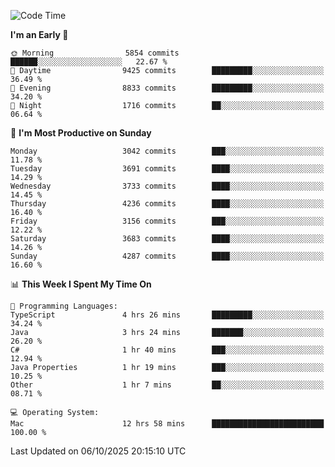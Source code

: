 <!--START_SECTION:waka-->
![Code Time](http://img.shields.io/badge/Code%20Time-5%2C420%20hrs%2050%20mins-blue)

**I'm an Early 🐤** 

```text
🌞 Morning                5854 commits        ██████░░░░░░░░░░░░░░░░░░░   22.67 % 
🌆 Daytime                9425 commits        █████████░░░░░░░░░░░░░░░░   36.49 % 
🌃 Evening                8833 commits        █████████░░░░░░░░░░░░░░░░   34.20 % 
🌙 Night                  1716 commits        ██░░░░░░░░░░░░░░░░░░░░░░░   06.64 % 
```
📅 **I'm Most Productive on Sunday** 

```text
Monday                   3042 commits        ███░░░░░░░░░░░░░░░░░░░░░░   11.78 % 
Tuesday                  3691 commits        ████░░░░░░░░░░░░░░░░░░░░░   14.29 % 
Wednesday                3733 commits        ████░░░░░░░░░░░░░░░░░░░░░   14.45 % 
Thursday                 4236 commits        ████░░░░░░░░░░░░░░░░░░░░░   16.40 % 
Friday                   3156 commits        ███░░░░░░░░░░░░░░░░░░░░░░   12.22 % 
Saturday                 3683 commits        ████░░░░░░░░░░░░░░░░░░░░░   14.26 % 
Sunday                   4287 commits        ████░░░░░░░░░░░░░░░░░░░░░   16.60 % 
```


📊 **This Week I Spent My Time On** 

```text
💬 Programming Languages: 
TypeScript               4 hrs 26 mins       █████████░░░░░░░░░░░░░░░░   34.24 % 
Java                     3 hrs 24 mins       ███████░░░░░░░░░░░░░░░░░░   26.20 % 
C#                       1 hr 40 mins        ███░░░░░░░░░░░░░░░░░░░░░░   12.94 % 
Java Properties          1 hr 19 mins        ███░░░░░░░░░░░░░░░░░░░░░░   10.25 % 
Other                    1 hr 7 mins         ██░░░░░░░░░░░░░░░░░░░░░░░   08.71 % 

💻 Operating System: 
Mac                      12 hrs 58 mins      █████████████████████████   100.00 % 
```


 Last Updated on 06/10/2025 20:15:10 UTC
<!--END_SECTION:waka-->

